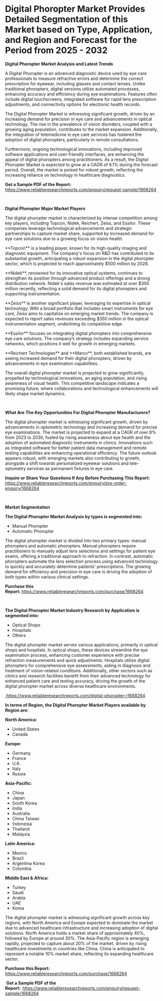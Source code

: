 <p><h1>Digital Phoropter Market Provides Detailed Segmentation of this Market based on Type, Application, and Region and Forecast for the Period from 2025 - 2032</h1></p><p><strong>Digital Phoropter Market Analysis and Latest Trends</strong></p>
<p><p>A Digital Phoropter is an advanced diagnostic device used by eye care professionals to measure refractive errors and determine the correct prescription for eyewear, including glasses and contact lenses. Unlike traditional phoropters, digital versions utilize automated processes, enhancing accuracy and efficiency during eye examinations. Features often include digital touchscreens, integrated software for rapid lens prescription adjustments, and connectivity options for electronic health records. </p><p>The Digital Phoropter Market is witnessing significant growth, driven by an increasing demand for precision in eye care and advancements in optical technology. The rise in the prevalence of vision disorders, coupled with a growing aging population, contributes to the market expansion. Additionally, the integration of telemedicine in eye care services has fostered the adoption of digital phoropters, particularly in remote consultations. </p><p>Furthermore, ongoing technological innovations, including improved software applications and user-friendly interfaces, are enhancing the appeal of digital phoropters among practitioners. As a result, the Digital Phoropter Market is expected to grow at a CAGR of 6.1% during the forecast period. Overall, the market is poised for robust growth, reflecting the increasing reliance on technology in healthcare diagnostics.</p></p>
<p><strong>Get a Sample PDF of the Report:&nbsp;</strong> <a href="https://www.reliableresearchreports.com/enquiry/request-sample/1668264?utm_campaign=2208&utm_medium=2&utm_source=Github&utm_content=ia&utm_term=17042025&utm_id=digital-phoropter">https://www.reliableresearchreports.com/enquiry/request-sample/1668264</a></p>
<p>&nbsp;</p>
<p><strong>Digital Phoropter Major Market Players</strong></p>
<p><p>The digital phoropter market is characterized by intense competition among key players, including Topcon, Nidek, Reichert, Zeiss, and Essilor. These companies leverage technological advancements and strategic partnerships to capture market share, supported by increased demand for eye care solutions due to a growing focus on vision health.</p><p>**Topcon** is a leading player, known for its high-quality imaging and diagnostic equipment. The company's focus on R&D has contributed to its substantial growth, anticipating a robust expansion in the digital phoropter sector, which is projected to reach approximately $500 million by 2028.</p><p>**Nidek**, renowned for its innovative optical systems, continues to strengthen its position through advanced product offerings and a strong distribution network. Nidek's sales revenue was estimated at over $300 million recently, reflecting a solid demand for its digital phoropters and supporting instrumentation.</p><p>**Zeiss** is another significant player, leveraging its expertise in optical technology. With a broad portfolio that includes smart instruments for eye care, Zeiss aims to capitalize on emerging market trends. The company is expected to report sales revenues exceeding $350 million in the optical instrumentation segment, underlining its competitive edge.</p><p>**Essilor** focuses on integrating digital phoropters into comprehensive eye care solutions. The company’s strategy includes expanding service networks, which positions it well for growth in emerging markets.</p><p>**Reichert Technologies** and **Marco**, both established brands, are seeing increased demand for their digital phoropters, driven by advancements in eye examination capabilities. </p><p>The overall digital phoropter market is projected to grow significantly, propelled by technological innovations, an aging population, and rising awareness of visual health. This competitive landscape indicates a promising future, where collaborations and technological enhancements will likely shape market dynamics.</p></p>
<p>&nbsp;</p>
<p><strong>What Are The Key Opportunities For Digital Phoropter Manufacturers?</strong></p>
<p><p>The digital phoropter market is witnessing significant growth, driven by advancements in optometric technology and increasing demand for precise eye examinations. The market is projected to expand at a CAGR of over 8% from 2023 to 2030, fueled by rising awareness about eye health and the adoption of automated diagnostic instruments in clinics. Innovations such as integrated software for better patient data management and remote testing capabilities are enhancing operational efficiency. The future outlook appears robust, with emerging markets also contributing to growth, alongside a shift towards personalized eyewear solutions and tele-optometry services as permanent fixtures in eye care.</p></p>
<p><strong>Inquire or Share Your Questions If Any Before Purchasing This Report:</strong> <a href="https://www.reliableresearchreports.com/enquiry/pre-order-enquiry/1668264?utm_campaign=2208&utm_medium=2&utm_source=Github&utm_content=ia&utm_term=17042025&utm_id=digital-phoropter">https://www.reliableresearchreports.com/enquiry/pre-order-enquiry/1668264</a></p>
<p>&nbsp;</p>
<p><strong>Market Segmentation</strong></p>
<p><strong>The Digital Phoropter Market Analysis by types is segmented into:</strong></p>
<p><ul><li>Manual Phoropter</li><li>Automatic Phoropter</li></ul></p>
<p><p>The digital phoropter market is divided into two primary types: manual phoropters and automatic phoropters. Manual phoropters require practitioners to manually adjust lens selections and settings for patient eye exams, offering a traditional approach to refraction. In contrast, automatic phoropters automate the lens selection process using advanced technology to quickly and accurately determine patients' prescriptions. The growing demand for efficiency and precision in eye care is driving the adoption of both types within various clinical settings.</p></p>
<p><strong>Purchase this Report:&nbsp;</strong><a href="https://www.reliableresearchreports.com/purchase/1668264?utm_campaign=2208&utm_medium=2&utm_source=Github&utm_content=ia&utm_term=17042025&utm_id=digital-phoropter">https://www.reliableresearchreports.com/purchase/1668264</a></p>
<p>&nbsp;</p>
<p><strong>The Digital Phoropter Market Industry Research by Application is segmented into:</strong></p>
<p><ul><li>Optical Shops</li><li>Hospitals</li><li>Others</li></ul></p>
<p><p>The digital phoropter market serves various applications, primarily in optical shops and hospitals. In optical shops, these devices streamline the eye examination process, enhancing customer experience with precise refraction measurements and quick adjustments. Hospitals utilize digital phoropters for comprehensive eye assessments, aiding in diagnosis and treatment of vision-related conditions. Additionally, other sectors such as clinics and research facilities benefit from their advanced technology for enhanced patient care and testing accuracy, driving the growth of the digital phoropter market across diverse healthcare environments.</p></p>
<p><a href="https://www.reliableresearchreports.com/digital-phoropter-r1668264?utm_campaign=2208&utm_medium=2&utm_source=Github&utm_content=ia&utm_term=17042025&utm_id=digital-phoropter">&nbsp;https://www.reliableresearchreports.com/digital-phoropter-r1668264</a></p>
<p><strong>In terms of Region, the Digital Phoropter Market Players available by Region are:</strong></p>
<p>
    <p> <strong> North America: </strong>
        <ul>
            <li>United States</li>
            <li>Canada</li>
        </ul>
        </p> 
    <p> <strong> Europe: </strong>
        <ul>
            <li>Germany</li>
            <li>France</li>
            <li>U.K.</li>
            <li>Italy</li>
            <li>Russia</li>
        </ul>
        </p> 
    <p> <strong> Asia-Pacific: </strong>
        <ul>
            <li>China</li>
            <li>Japan</li>
            <li>South Korea</li>
            <li>India</li>
            <li>Australia</li>
            <li>China Taiwan</li>
            <li>Indonesia</li>
            <li>Thailand</li>
            <li>Malaysia</li>
        </ul>
        </p> 
    <p> <strong> Latin America: </strong>
        <ul>
            <li>Mexico</li>
            <li>Brazil</li>
            <li>Argentina Korea</li>
            <li>Colombia</li>
        </ul>
        </p> 
    <p> <strong> Middle East & Africa: </strong>
        <ul>
            <li>Turkey</li>
            <li>Saudi</li>
            <li>Arabia</li>
            <li>UAE</li>
            <li>Korea</li>
        </ul>
    </p>
    </p>
<p><p>The digital phoropter market is witnessing significant growth across key regions, with North America and Europe expected to dominate the market due to advanced healthcare infrastructure and increasing adoption of digital solutions. North America holds a market share of approximately 40%, followed by Europe at around 30%. The Asia-Pacific region is emerging rapidly, projected to capture about 20% of the market, driven by rising healthcare investments in countries like China. China is anticipated to represent a notable 10% market share, reflecting its expanding healthcare sector.</p></p>
<p><strong>Purchase this Report: </strong><a href="https://www.reliableresearchreports.com/purchase/1668264?utm_campaign=2208&utm_medium=2&utm_source=Github&utm_content=ia&utm_term=17042025&utm_id=digital-phoropter">https://www.reliableresearchreports.com/purchase/1668264</a></p>
<p>&nbsp;<strong>Get a Sample PDF of the Report:&nbsp;&nbsp;</strong><a href="https://www.reliableresearchreports.com/enquiry/request-sample/1668264?utm_campaign=2208&utm_medium=2&utm_source=Github&utm_content=ia&utm_term=17042025&utm_id=digital-phoropter">https://www.reliableresearchreports.com/enquiry/request-sample/1668264</a></p>
<p><strong></strong></p>
<p><p></p><p></p><p></p></p>